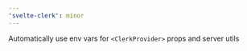 ```yaml
---
'svelte-clerk': minor
---
```


Automatically use env vars for `<ClerkProvider>` props and server utils
